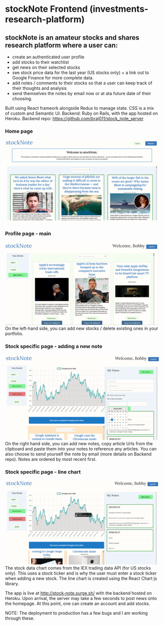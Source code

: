 # stockNote Frontend (investments-research-platform)

## stockNote is an amateur stocks and shares research platform where a user can:

- create an authenticated user profile
- add stocks to their watchlist
- get news on their selected stocks
- see stock price data for the last year (US stocks only) + a link out to Google Finance for more complete data. 
- add notes / comments to their stocks so that a user can keep track of their thoughts and analysis
- send themselves the notes by email now or at ata future date of their choosing.

Built using React frameork alongside Redux to manage state.
CSS is a mix of custom and Semantic UI.
Backend: Ruby on Rails, with the app hosted on Heroku. Backend repo: https://github.com/braj011/stock_note_server

### Home page
![Alt text](images/homePage.png)

### Profile page - main
![Alt text](images/mainProfile.png) 
On the left-hand side, you can add new stocks / delete existing ones in your portfolio.

### Stock specific page - adding a new note
![Alt text](images/addingNote.png)
On the right hand side, you can add new notes, copy article Urls from the clipboard and paste them into your notes to reference any articles.
You can also choose to send yourself the note by email (more details on Backend repo).
Notes are ordered by most recent first.

### Stock specific page - line chart
![Alt text](images/viewChart.png)
The stock data chart comes from the IEX trading data API (for US stocks only). This uses a stock ticker and is why the user must enter a stock ticker when adding a new stock. 
The line chart is created using the React Chart js library. 


The app is live at http://stock-note.surge.sh/ with the backend hosted on Heroku. Upon arrival, the server may take a few seconds to post news onto the homepage. At this point, one can create an account and add stocks.

NOTE: The deployment to production has a few bugs and I am working through these.
